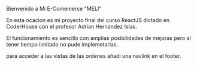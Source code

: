 Bienvenido a Mi E-Comemerce "MELI"

En esta ocacion es mi proyecto final del curso ReactJS dictado en CoderHouse con el profesor Adrian Hernandez Islas. 

El funcionamiento es sencillo con amplias posibilidades de mejoras pero al tener tiempo limitado no pude implemetarlas.

para acceder a las vistas de las ordenes añadi una navlink en el footer.